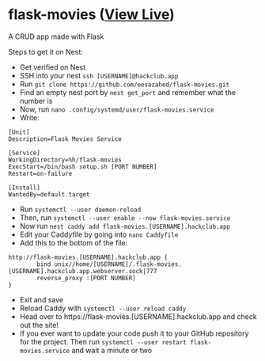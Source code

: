 # flask-movies ([View Live](https://flask-movies.eesa.hackclub.app))

A CRUD app made with Flask

Steps to get it on Nest:

- Get verified on Nest
- SSH into your nest `ssh [USERNAME]@hackclub.app`
- Run `git clone https://github.com/eesazahed/flask-movies.git`
- Find an empty nest port by `nest get_port` and remember what the number is
- Now, run `nano .config/systemd/user/flask-movies.service`
- Write:

```
[Unit]
Description=Flask Movies Service

[Service]
WorkingDirectory=%h/flask-movies
ExecStart=/bin/bash setup.sh [PORT NUMBER]
Restart=on-failure

[Install]
WantedBy=default.target
```

- Run `systemctl --user daemon-reload`
- Then, run `systemctl --user enable --now flask-movies.service`
- Now run `nest caddy add flask-movies.[USERNAME].hackclub.app`
- Edit your Caddyfile by going into `nano Caddyfile`
- Add this to the bottom of the file:

```
http://flask-movies.[USERNAME].hackclub.app {
        bind unix//home/[USERNAME]/.flask-movies.[USERNAME].hackclub.app.webserver.sock|777
        reverse_proxy :[PORT NUMBER]
}
```

- Exit and save
- Reload Caddy with `systemctl --user reload caddy`
- Head over to https://flask-movies.[USERNAME].hackclub.app and check out the site!
- If you ever want to update your code push it to your GitHub repository for the project. Then run `systemctl --user restart flask-movies.service` and wait a minute or two
